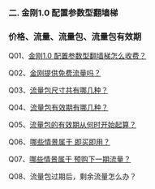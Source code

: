### 二. 金刚1.0 配置参数型翻墙梯
### 价格、流量、流量包、流量包有效期
Q01、[金刚1.0 配置参数型翻墙梯怎么收费？](https://a2zitpro.github.io/web/价格表)

Q02、[金刚提供免费流量吗？](https://a2zitpro.github.io/web/免费流量)

Q03、[流量包尺寸共有哪几种？](https://a2zitpro.github.io/web/size)

Q04、[流量包有效期有哪几种？](https://a2zitpro.github.io/web/流量包有效期)

Q05、[流量包的有效期从何时开始起算？](https://a2zitpro.github.io/web/流量包的有效期从何时开始起算)

Q06、[哪些情景属于 即买即用？](https://a2zitpro.github.io/web/哪些情景属于即买即用)

Q07、[哪些情景属于 预购下一期流量？](https://a2zitpro.github.io/web/哪些情景属于预购下一期流量)

Q08、流量包过期后，剩余流量怎么办？
